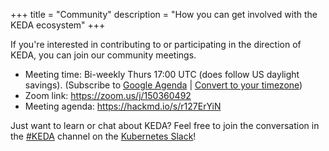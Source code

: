 +++
title = "Community"
description = "How you can get involved with the KEDA ecosystem"
+++

If you're interested in contributing to or participating in the direction of KEDA, you can join our community meetings.

* Meeting time: Bi-weekly Thurs 17:00 UTC (does follow US daylight savings). (Subscribe to [Google Agenda](https://calendar.google.com/calendar?cid=bjE0bjJtNWM0MHVmam1ob2ExcTgwdXVkOThAZ3JvdXAuY2FsZW5kYXIuZ29vZ2xlLmNvbQ) | [Convert to your timezone](https://www.thetimezoneconverter.com/?t=10%3A00%20am&tz=Seattle&))
* Zoom link: https://zoom.us/j/150360492
* Meeting agenda: https://hackmd.io/s/r127ErYiN

Just want to learn or chat about KEDA? Feel free to join the conversation in the [#KEDA](https://keda.sh/kubernetes.slack.com/messages/CKZJ36A5D) channel on the [Kubernetes Slack](https://slack.k8s.io)!
